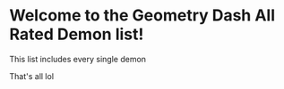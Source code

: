 # Welcome to the Geometry Dash All Rated Demon list!

This list includes every single demon 

That's all lol
